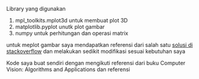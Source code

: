 Library yang digunakan
1. mpl_toolkits.mplot3d untuk membuat plot 3D
2. matplotlib.pyplot unutk plot gambar
3. numpy untuk perhitungan dan operasi matrix

untuk meplot gambar saya mendapatkan referensi dari salah satu [solusi di stackoverflow](https://stackoverflow.com/a/49766400) dan melakukan sedikit modifikasi sesuai kebutuhan saya

Kode saya buat sendiri dengan mengikuti referensi dari buku Computer Vision: Algorithms and Applications dan referensi
